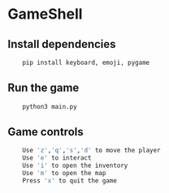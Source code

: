 # GameShell

## Install dependencies

```bash
    pip install keyboard, emoji, pygame
```

## Run the game

```bash
    python3 main.py
```

## Game controls

```bash
    Use 'z','q','s','d' to move the player
    Use 'e' to interact
    Use 'i' to open the inventory
    Use 'm' to open the map
    Press 'x' to quit the game
```
